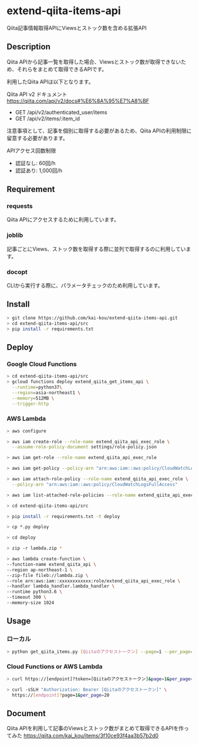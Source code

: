 # extend-qiita-items-api

Qiita記事情報取得APIにViewsとストック数を含める拡張API  

## Description

Qiita APIから記事一覧を取得した場合、Viewsとストック数が取得できないため、それらをまとめて取得できるAPIです。  

利用したQiita APIは以下となります。  

Qiita API v2 ドキュメント  
https://qiita.com/api/v2/docs#%E6%8A%95%E7%A8%BF

- GET /api/v2/authenticated_user/items
- GET /api/v2/items/:item_id

注意事項として、記事を個別に取得する必要があるため、Qiita APIの利用制限に留意する必要があります。  

APIアクセス回数制限  

- 認証なし:    60回/h
- 認証あり: 1,000回/h

## Requirement

### requests

Qiita APIにアクセスするために利用しています。  

### joblib

記事ごとにViews、ストック数を取得する際に並列で取得するのに利用しています。  

### docopt

CLIから実行する際に、パラメータチェックのため利用しています。  


## Install

```sh
> git clone https://github.com/kai-kou/extend-qiita-items-api.git
> cd extend-qiita-items-api/src
> pip install -r requirements.txt
```

## Deploy

### Google Cloud Functions

```sh
> cd extend-qiita-items-api/src
> gcloud functions deploy extend_qiita_get_items_api \
  --runtime=python37\
  --region=asia-northeast1 \
  --memory=512MB \
  --trigger-http
```

### AWS Lambda

```sh
> aws configure

> aws iam create-role --role-name extend_qiita_api_exec_role \
  --assume-role-policy-document settings/role-policy.json

> aws iam get-role --role-name extend_qiita_api_exec_role

> aws iam get-policy --policy-arn "arn:aws:iam::aws:policy/CloudWatchLogsFullAccess"

> aws iam attach-role-policy --role-name extend_qiita_api_exec_role \
  --policy-arn "arn:aws:iam::aws:policy/CloudWatchLogsFullAccess"

> aws iam list-attached-role-policies --role-name extend_qiita_api_exec_role

> cd extend-qiita-items-api/src

> pip install -r requirements.txt -t deploy

> cp *.py deploy

> cd deploy

> zip -r lambda.zip *

> aws lambda create-function \
--function-name extend_qiita_api \
--region ap-northeast-1 \
--zip-file fileb://lambda.zip \
--role arn:aws:iam::xxxxxxxxxxxx:role/extend_qiita_api_exec_role \
--handler lambda_handler.lambda_handler \
--runtime python3.6 \
--timeout 300 \
--memory-size 1024
```

## Usage

### ローカル

```sh
> python get_qiita_items.py [Qiitaのアクセストークン] --page=1 --per_page=20
```

### Cloud Functions or AWS Lambda

```sh
> curl https://[endpoint]?token=[Qiitaのアクセストークン]&page=1&per_page=20
```

```sh
> curl -sSLH "Authorization: Bearer [Qiitaのアクセストークン]" \
  https://[endpoint]?page=1&per_page=20
```

## Document

Qiita APIを利用して記事のViewsとストック数がまとめて取得できるAPIを作ってみた
https://qiita.com/kai_kou/items/3f10ce93f4aa3b57b2d0